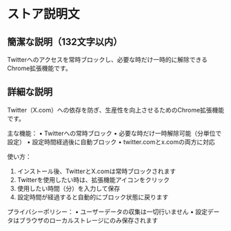 # ストア説明文

## 簡潔な説明（132文字以内）
Twitterへのアクセスを常時ブロックし、必要な時だけ一時的に解除できるChrome拡張機能です。

## 詳細な説明
Twitter（X.com）への依存を防ぎ、生産性を向上させるためのChrome拡張機能です。

主な機能：
• Twitterへの常時ブロック
• 必要な時だけ一時解除可能（分単位で設定）
• 設定時間経過後に自動ブロック
• twitter.comとx.comの両方に対応

使い方：
1. インストール後、TwitterとX.comは常時ブロックされます
2. Twitterを使用したい時は、拡張機能アイコンをクリック
3. 使用したい時間（分）を入力して保存
4. 設定時間が経過すると自動的にブロック状態に戻ります

プライバシーポリシー：
• ユーザーデータの収集は一切行いません
• 設定データはブラウザのローカルストレージにのみ保存されます 
